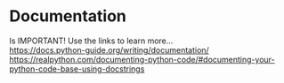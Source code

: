 # Documentation
Is IMPORTANT! Use the links to learn more...  
https://docs.python-guide.org/writing/documentation/  
https://realpython.com/documenting-python-code/#documenting-your-python-code-base-using-docstrings
